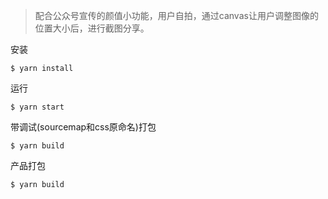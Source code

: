 > 配合公众号宣传的颜值小功能，用户自拍，通过canvas让用户调整图像的位置大小后，进行截图分享。

安装
```shell
$ yarn install
```

运行
```shell
$ yarn start
```

带调试(sourcemap和css原命名)打包
```shell
$ yarn build
```

产品打包
```shell
$ yarn build
```
